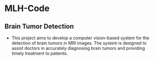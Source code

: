 # MLH-Code
## Brain Tumor Detection
* This project aims to develop a computer vision-based system for the detection of brain tumors in MRI images. The system is designed to assist doctors in accurately diagnosing brain tumors and providing timely treatment to patients.
